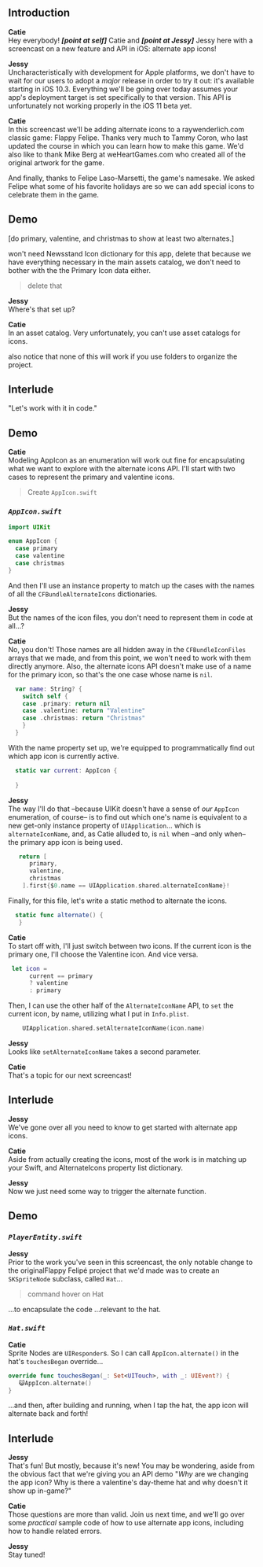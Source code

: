 ## Introduction
**Catie**  
Hey everybody! ***[point at self]*** Catie and ***[point at Jessy]*** Jessy here with a screencast on a new feature and API in iOS: alternate app icons!

**Jessy**  
Uncharacteristically with development for Apple platforms, we don't have to wait for our users to adopt a *major* release in order to try it out: it's available starting in iOS 10.3. Everything we'll be going over today assumes your app's deployment target is set specifically to that version. This API is unfortunately not working properly in the iOS 11 beta yet.

**Catie**  
In this screencast we'll be adding alternate icons to a raywenderlich.com classic game: Flappy Felipe. Thanks very much to Tammy Coron, who last updated the course in which you can learn how to make this game. We'd also like to thank Mike Berg at weHeartGames.com who created all of the original artwork for the game. 

And finally, thanks to Felipe Laso-Marsetti, the game's namesake. We asked Felipe what some of his favorite holidays are so we can add special icons to celebrate them in the game.

## Demo
[do primary, valentine, and christmas to show at least two alternates.]

won't need Newsstand Icon dictionary for this app, delete that
because we have everything necessary in the main assets catalog, we don't need to bother with the the Primary Icon data either.
> delete that

**Jessy**  
Where's that set up?

**Catie**  
In an asset catalog.
Very unfortunately, you can't use asset catalogs for icons.

also notice that none of this will work if you use folders to organize the project.


## Interlude
"Let's work with it in code."

## Demo
**Catie**  
Modeling AppIcon as an enumeration will work out fine for encapsulating what we want to explore with the alternate icons API. I'll start with two cases to represent the primary and valentine icons.
> Create `AppIcon.swift`

### *`AppIcon.swift`*
```swift
import UIKit

enum AppIcon {
  case primary
  case valentine
  case christmas
}
```

And then I'll use an instance property to match up the cases with the names of all the `CFBundleAlternateIcons` dictionaries.

**Jessy**  
But the names of the icon files, you don't need to represent them in code at all…?

**Catie**  
No, you don't! Those names are all hidden away in the `CFBundleIconFiles` arrays that we made, and from this point, we won't need to work with them directly anymore. Also, the alternate icons API doesn't make use of a name for the primary icon, so that's the one case whose name is `nil`.

```swift
  var name: String? {
    switch self {
    case .primary: return nil
    case .valentine: return "Valentine"
    case .christmas: return "Christmas" 
    }
  }
```

With the name property set up, we're equipped to programmatically find out which app icon is currently active.

```swift
  static var current: AppIcon {
 
  }
```
**Jessy**  
The way I'll do that –because UIKit doesn't have a sense of *our* `AppIcon` enumeration, of course– is to find out which one's name is equivalent to a new get-only instance property of `UIApplication`… 
which is `alternateIconName`, and, as Catie alluded to, is `nil` when –and only when– the primary app icon is being used.

```swift
   return [
      primary,
      valentine,
      christmas
    ].first{$0.name == UIApplication.shared.alternateIconName}!
```

Finally, for this file, let's write a static method to alternate the icons.

```swift
  static func alternate() {
   }
```

**Catie**  
To start off with, I'll just switch between two icons. If the current icon is the primary one, I'll choose the Valentine icon. And vice versa.

```swift
 let icon =
      current == primary
      ? valentine
      : primary    
```

Then, I can use the other half of the `AlternateIconName` API, to `set` the current icon, by name, utilizing what I put in `Info.plist`.

```swift      
	UIApplication.shared.setAlternateIconName(icon.name)
```

**Jessy**  
Looks like `setAlternateIconName` takes a second parameter.

**Catie**  
That's a topic for our next screencast!

## Interlude

**Jessy**  
We've gone over all you need to know to get started with alternate app icons.

**Catie**  
Aside from actually creating the icons, most of the work is in matching up your Swift, and AlternateIcons property list dictionary.

**Jessy**  
Now we just need some way to trigger the alternate function.

## Demo

### *`PlayerEntity.swift`*
**Jessy**  
Prior to the work you've seen in this screencast, the only notable change to the originalFlappy Felipé project that we'd made was to create an `SKSpriteNode` subclass, called `Hat`…
> command hover on Hat

…to encapsulate the code …relevant to the hat.

### *`Hat.swift`*

**Catie**  
Sprite Nodes are `UIResponder`s. So I can call `AppIcon.alternate()` in the hat's `touchesBegan` override… 

```swift
override func touchesBegan(_: Set<UITouch>, with _: UIEvent?) {
   😺AppIcon.alternate() 
}
```
…and then, after building and running, when I tap the hat, the app icon will alternate back and forth!

## Interlude
**Jessy**  
That's fun! But mostly, because it's new! You may be wondering, aside from the obvious fact that we're giving you an API demo "_Why_ are we changing the app icon? Why is there a valentine's day-theme hat and why doesn't it show up in-game?"

**Catie**  
Those questions are more than valid. Join us next time, and we'll go over some _practical_ sample code of how to use alternate app icons, including how to handle related errors. 

**Jessy**  
Stay tuned!